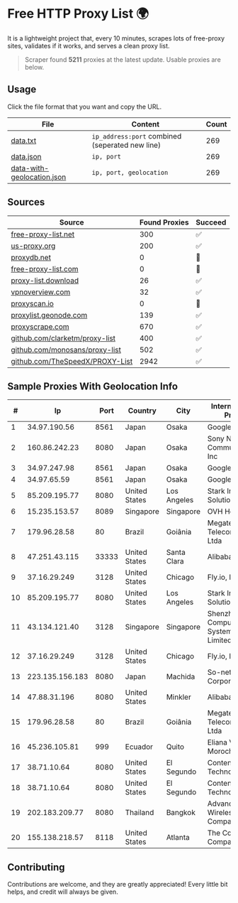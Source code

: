 
# Free HTTP Proxy List 🌍

It is a lightweight project that, every 10 minutes, scrapes lots of free-proxy sites, validates if it works, and serves a clean proxy list.


> Scraper found **5211** proxies at the latest update. Usable proxies are below.

## Usage

Click the file format that you want and copy the URL.


|File|Content|Count|
|----|-------|-----|
|[data.txt](https://raw.githubusercontent.com/themiralay/Proxy-List-World/master/data.txt)|`ip_address:port` combined (seperated new line)|269|
|[data.json](https://raw.githubusercontent.com/themiralay/Proxy-List-World/master/data.json)|`ip, port`|269|
|[data-with-geolocation.json](https://raw.githubusercontent.com/themiralay/Proxy-List-World/master/data-with-geolocation.json)|`ip, port, geolocation`|269|

## Sources

|Source|Found Proxies|Succeed|
|------|-------------|-------|
|[free-proxy-list.net](https://free-proxy-list.net)|300|✅|
|[us-proxy.org](https://www.us-proxy.org)|200|✅|
|[proxydb.net](http://proxydb.net)|0|🚫|
|[free-proxy-list.com](https://free-proxy-list.com/?page=&port=&type%5B%5D=http&type%5B%5D=https&up_time=0&search=Search)|0|🚫|
|[proxy-list.download](https://www.proxy-list.download/HTTP)|26|✅|
|[vpnoverview.com](https://vpnoverview.com/privacy/anonymous-browsing/free-proxy-servers)|32|✅|
|[proxyscan.io](https://www.proxyscan.io)|0|🚫|
|[proxylist.geonode.com](https://proxylist.geonode.com/api/proxy-list?limit=300&page=1&sort_by=lastChecked&sort_type=desc&protocols=http,https)|139|✅|
|[proxyscrape.com](https://api.proxyscrape.com/v2/?request=displayproxies&protocol=http&timeout=10000&country=all&ssl=all&anonymity=all)|670|✅|
|[github.com/clarketm/proxy-list](https://raw.githubusercontent.com/clarketm/proxy-list/master/proxy-list-raw.txt)|400|✅|
|[github.com/monosans/proxy-list](https://raw.githubusercontent.com/monosans/proxy-list/main/proxies/http.txt)|502|✅|
|[github.com/TheSpeedX/PROXY-List](https://raw.githubusercontent.com/TheSpeedX/PROXY-List/master/http.txt)|2942|✅|


## Sample Proxies With Geolocation Info

|#|Ip|Port|Country|City|Internet Service Provider|
|-|--|----|-------|----|-------------------------|
|1|34.97.190.56|8561|Japan|Osaka|Google LLC|
|2|160.86.242.23|8080|Japan|Osaka|Sony Network Communications Inc|
|3|34.97.247.98|8561|Japan|Osaka|Google LLC|
|4|34.97.65.59|8561|Japan|Osaka|Google LLC|
|5|85.209.195.77|8080|United States|Los Angeles|Stark Industries Solutions LTD|
|6|15.235.153.57|8089|Singapore|Singapore|OVH Hosting|
|7|179.96.28.58|80|Brazil|Goiânia|Megatelecom Telecomunicacoes Ltda|
|8|47.251.43.115|33333|United States|Santa Clara|Alibaba Cloud LLC|
|9|37.16.29.249|3128|United States|Chicago|Fly.io, Inc.|
|10|85.209.195.77|8080|United States|Los Angeles|Stark Industries Solutions LTD|
|11|43.134.121.40|3128|Singapore|Singapore|Shenzhen Tencent Computer Systems Company Limited|
|12|37.16.29.249|3128|United States|Chicago|Fly.io, Inc.|
|13|223.135.156.183|8080|Japan|Machida|So-net Corporation|
|14|47.88.31.196|8080|United States|Minkler|Alibaba.com LLC|
|15|179.96.28.58|80|Brazil|Goiânia|Megatelecom Telecomunicacoes Ltda|
|16|45.236.105.81|999|Ecuador|Quito|Eliana Vanessa Morocho Oña|
|17|38.71.10.64|8080|United States|El Segundo|ContentKeeper Technologies|
|18|38.71.10.64|8080|United States|El Segundo|ContentKeeper Technologies|
|19|202.183.209.77|8080|Thailand|Bangkok|Advanced Wireless Network Company Limited|
|20|155.138.218.57|8118|United States|Atlanta|The Constant Company|



## Contributing

Contributions are welcome, and they are greatly appreciated! Every
little bit helps, and credit will always be given.

